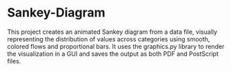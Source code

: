 # Sankey-Diagram
This project creates an animated Sankey diagram from a data file, visually representing the distribution of values across categories using smooth, colored flows and proportional bars. It uses the graphics.py library to render the visualization in a GUI and saves the output as both PDF and PostScript files.
